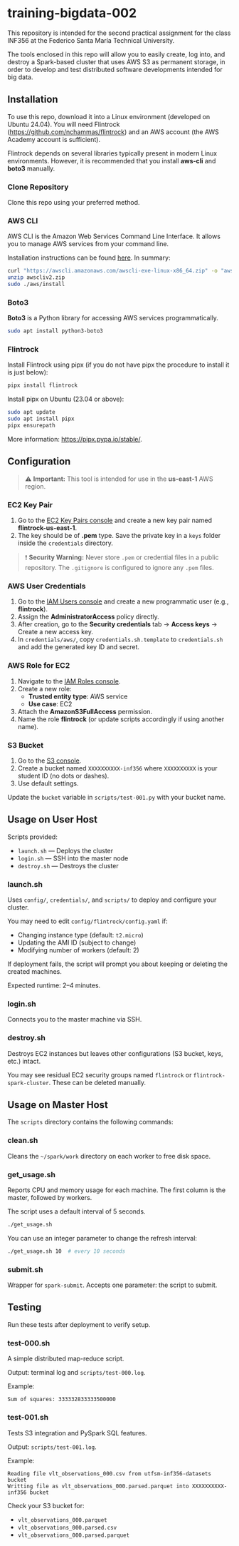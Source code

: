 
# training-bigdata-002

This repository is intended for the second practical assignment for the class INF356 at the Federico Santa María Technical University.

The tools enclosed in this repo will allow you to easily create, log into, and destroy a Spark-based cluster that uses AWS S3 as permanent storage, in order to develop and test distributed software developments intended for big data.

## Installation

To use this repo, download it into a Linux environment (developed on Ubuntu 24.04). You will need Flintrock (https://github.com/nchammas/flintrock) and an AWS account (the AWS Academy account is sufficient).

Flintrock depends on several libraries typically present in modern Linux environments. However, it is recommended that you install **aws-cli** and **boto3** manually.

### Clone Repository

Clone this repo using your preferred method.

### AWS CLI

AWS CLI is the Amazon Web Services Command Line Interface. It allows you to manage AWS services from your command line.

Installation instructions can be found [here](https://docs.aws.amazon.com/cli/latest/userguide/getting-started-install.html). In summary:

```bash
curl "https://awscli.amazonaws.com/awscli-exe-linux-x86_64.zip" -o "awscliv2.zip"
unzip awscliv2.zip
sudo ./aws/install
```

### Boto3

**Boto3** is a Python library for accessing AWS services programmatically.

```bash
sudo apt install python3-boto3
```

### Flintrock

Install Flintrock using pipx (if you do not have pipx the procedure to install it is just below):

```bash
pipx install flintrock
```

Install pipx on Ubuntu (23.04 or above):

```bash
sudo apt update
sudo apt install pipx
pipx ensurepath
```

More information: https://pipx.pypa.io/stable/.

## Configuration

> ⚠️ **Important:** This tool is intended for use in the **us-east-1** AWS region.

### EC2 Key Pair

1. Go to the [EC2 Key Pairs console](https://us-east-1.console.aws.amazon.com/ec2/home?region=us-east-1#KeyPairs:) and create a new key pair named **flintrock-us-east-1**.
2. The key should be of **.pem** type. Save the private key in a `keys` folder inside the `credentials` directory.

> ❗ **Security Warning:** Never store `.pem` or credential files in a public repository. The `.gitignore` is configured to ignore any `.pem` files.

### AWS User Credentials

1. Go to the [IAM Users console](https://us-east-1.console.aws.amazon.com/iam/home?region=us-east-1#/users) and create a new programmatic user (e.g., **flintrock**).
2. Assign the **AdministratorAccess** policy directly.
3. After creation, go to the **Security credentials** tab → **Access keys** → Create a new access key.
4. In `credentials/aws/`, copy `credentials.sh.template` to `credentials.sh` and add the generated key ID and secret.

### AWS Role for EC2

1. Navigate to the [IAM Roles console](https://us-east-1.console.aws.amazon.com/iam/home?region=us-east-1#/roles).
2. Create a new role:
   - **Trusted entity type**: AWS service
   - **Use case**: EC2
3. Attach the **AmazonS3FullAccess** permission.
4. Name the role **flintrock** (or update scripts accordingly if using another name).

### S3 Bucket

1. Go to the [S3 console](https://us-east-1.console.aws.amazon.com/s3/buckets?region=us-east-1&bucketType=general).
2. Create a bucket named `XXXXXXXXXX-inf356` where `XXXXXXXXXX` is your student ID (no dots or dashes).
3. Use default settings.

Update the `bucket` variable in `scripts/test-001.py` with your bucket name.

## Usage on User Host

Scripts provided:

- `launch.sh` — Deploys the cluster
- `login.sh` — SSH into the master node
- `destroy.sh` — Destroys the cluster

### launch.sh

Uses `config/`, `credentials/`, and `scripts/` to deploy and configure your cluster.

You may need to edit `config/flintrock/config.yaml` if:

- Changing instance type (default: `t2.micro`)
- Updating the AMI ID (subject to change)
- Modifying number of workers (default: 2)

If deployment fails, the script will prompt you about keeping or deleting the created machines.

Expected runtime: 2–4 minutes.

### login.sh

Connects you to the master machine via SSH.

### destroy.sh

Destroys EC2 instances but leaves other configurations (S3 bucket, keys, etc.) intact.

You may see residual EC2 security groups named `flintrock` or `flintrock-spark-cluster`. These can be deleted manually.

## Usage on Master Host

The `scripts` directory contains the following commands:

### clean.sh

Cleans the `~/spark/work` directory on each worker to free disk space.

### get_usage.sh

Reports CPU and memory usage for each machine. The first column is the master, followed by workers.

The script uses a default interval of 5 seconds.

```bash
./get_usage.sh
```

You can use an integer parameter to change the refresh interval:

```bash
./get_usage.sh 10  # every 10 seconds
```

### submit.sh

Wrapper for `spark-submit`. Accepts one parameter: the script to submit.

## Testing

Run these tests after deployment to verify setup.

### test-000.sh

A simple distributed map-reduce script.

Output: terminal log and `scripts/test-000.log`.

Example:
```
Sum of squares: 333332833333500000
```

### test-001.sh

Tests S3 integration and PySpark SQL features.

Output: `scripts/test-001.log`.

Example:
```
Reading file vlt_observations_000.csv from utfsm-inf356-datasets bucket
Writting file as vlt_observations_000.parsed.parquet into XXXXXXXXXX-inf356 bucket
```

Check your S3 bucket for:

- `vlt_observations_000.parquet`
- `vlt_observations_000.parsed.csv`
- `vlt_observations_000.parsed.parquet`
